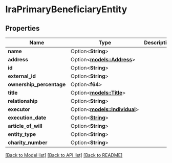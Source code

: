 # IraPrimaryBeneficiaryEntity

## Properties

Name | Type | Description | Notes
------------ | ------------- | ------------- | -------------
**name** | Option<**String**> |  | [optional]
**address** | Option<[**models::Address**](Address.md)> |  | [optional]
**id** | Option<**String**> |  | [optional]
**external_id** | Option<**String**> |  | [optional]
**ownership_percentage** | Option<**f64**> |  | [optional]
**title** | Option<[**models::Title**](Title.md)> |  | [optional]
**relationship** | Option<**String**> |  | [optional]
**executor** | Option<[**models::Individual**](Individual.md)> |  | [optional]
**execution_date** | Option<[**String**](string.md)> |  | [optional]
**article_of_will** | Option<**String**> |  | [optional]
**entity_type** | Option<**String**> |  | [optional]
**charity_number** | Option<**String**> |  | [optional]

[[Back to Model list]](../README.md#documentation-for-models) [[Back to API list]](../README.md#documentation-for-api-endpoints) [[Back to README]](../README.md)


